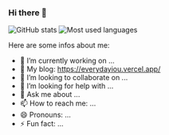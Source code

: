 ### Hi there 👋

![GitHub stats](https://github-readme-stats.vercel.app/api?username=everydayiooooou&show_icons=true&theme=tokyonight)
![Most used languages](https://github-readme-stats.vercel.app/api/top-langs?username=everydayiooooou&show_icons=true&count_private=true&theme=gotham)



Here are some infos about me:

- 🔭 I’m currently working on ...
- 🌱 My blog: https://everydayiou.vercel.app/
- 👯 I’m looking to collaborate on ...
- 🤔 I’m looking for help with ...
- 💬 Ask me about ...
- 📫 How to reach me: ...
- 😄 Pronouns: ...
- ⚡ Fun fact: ...

